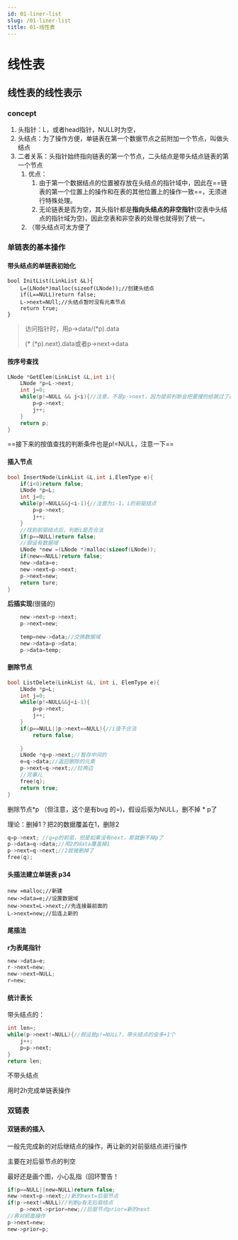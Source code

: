 ```yaml
---
id: 01-liner-list
slug: /01-liner-list
title: 01-线性表
---
```



# 线性表

## 线性表的线性表示

### concept

1. 头指针：L，或者head指针，NULL时为空，
2. 头结点：为了操作方便，单链表在第一个数据节点之前附加一个节点，叫做头结点
3. 二者关系：头指针始终指向链表的第一个节点，二头结点是带头结点链表的第一个节点
   1. 优点：
      1. 由于第一个数据结点的位置被存放在头结点的指针域中，因此在==链表的第一个位置上的操作和在表的其他位置上的操作一致==，无须进行特殊处理。
      2. 无论链表是否为空，其头指针都是**指向头结点的非空指针**(空表中头结点的指针域为空)，因此空表和非空表的处理也就得到了统一。
   2. （带头结点可太方便了

### 单链表的基本操作

#### 带头结点的单链表初始化

```
bool InitList(LinkList &L){
	L=(LNode*)malloc(sizeof(LNode));//创建头结点
	if(L==NULL)return false;
	L->next=NUll;//头结点暂时没有元素节点
	return true;
}
```

> 访问指针时，用p->data/(*p).data
>
> (* (*p).next).data或者p->next->data



#### 按序号查找

```c
LNode *GetElem(LinkList &L,int i){
	LNode *p=L->next;
    int j=0;
    while(p!=NULL && j<i){//注意，不是p->next，因为提前判断会把要搜的给跳过了极端情况为i=0
        p=p->next;
        j++;	
    }
    return p;
}
```

==接下来的按值查找的判断条件也是p!=NULL，注意一下==

#### 插入节点

```c
bool InsertNode(LinkList &L,int i,ElemType e){
    if(i<0)return false;
    LNode *p=L;
    int j=0;
    while(p!=NULL&&j<i-1){//注意为i-1，i的前驱结点
        p=p->next;
        j++;
    }
    //找到前驱结点后，判断i是否合法
    if(p==NULL)return false;
    //假设有数据域
    LNode *new =(LNode *)malloc(sizeof(LNode));
    if(new==NULL)return false;
    new->data=e;
   	new->next=p->next;
    p->next=new;
    return ture;
}
```



**后插实现**(很骚的)

```c
	new->next=p->next;
	p->next=new;
	
	temp=new->data;//交换数据域
	new->data=p->data;
	p->data=temp;

```



#### 删除节点

```c
bool ListDelete(LinkList &L, int i, ElemType e){
    LNode *p=L;
    int j=0;
    while(p!=NULL&&j<i-1){
        p=p->next;
        j++;
    }
    if(p==NULL||p->next==NULL){//i值不合法
		return false;
    
    }
    LNode *q=p->next;//暂存中间的
    e=q->data;//返回删除的元素
    p->next=q->next;//拉两边
    //完事儿
    free(q);
    return true; 
}
```



删除节点*p （但注意，这个是有bug 的=)，假设后驱为NULL，删不掉 * p了

理论：删掉1？把2的数据覆盖在1，删除2

```c
q=p->next; //q=p的前驱，但是如果没有next，那就删不掉p了
p->data=q->data;//用2的data覆盖掉1
p->next=q->next;//2就被删掉了
free(q);
```



#### 头插法建立单链表 p34

```
new =malloc;//新建
new->data=e;//设置数据域
new->next=L->next;//先连接最前面的
L->next=new;//后连上新的
```

#### 尾插法



**r为表尾指针**

```c
new->data=e;
r->next=new;
new->next=NULL;
r=new;
```



#### 统计表长

带头结点的：

```c
int len=;
while(p->next!=NULL){//假设是p!=NULL?，带头结点的会多+1个
	j++;
	p=p->next;
}
return len;
```



不带头结点



用时2h完成单链表操作

### 双链表

#### 双链表的插入

一般先完成新的对后继结点的操作，再让新的对前驱结点进行操作

主要在对后驱节点的判空

最好还是画个图，小心乱指（回环警告！

```c
if(p==NULL||new=NULL)return false;
new->next=p->next;//新的next=后驱节点
if(p->next!=NULL)//判断p有无后驱结点
	p->next->prior=new;//后驱节点prior=新的next
//再对前面操作
p->next=new;
new->prior=p;
```

